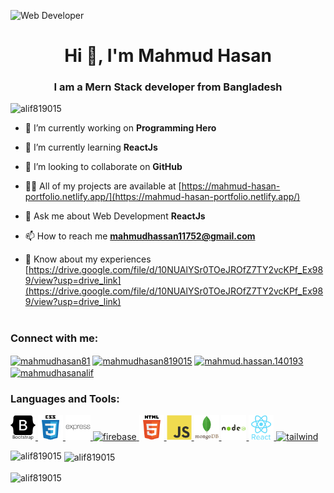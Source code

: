 ![Web Developer](https://i.ibb.co/r76Z4KD/a.jpg)


<h1 align="center">Hi 👋, I'm Mahmud Hasan</h1>
<h3 align="center">I am a Mern Stack developer from Bangladesh</h3>

<p align="left"> <img src="https://komarev.com/ghpvc/?username=alif819015&label=Profile%20views&color=0e75b6&style=flat" alt="alif819015" /> </p>



- 🔭 I’m currently working on **Programming Hero**

- 🌱 I’m currently learning **ReactJs**

- 👯 I’m looking to collaborate on **GitHub**

- 👨‍💻 All of my projects are available at [https://mahmud-hasan-portfolio.netlify.app/](https://mahmud-hasan-portfolio.netlify.app/)

- 💬 Ask me about Web Development **ReactJs**

- 📫 How to reach me **mahmudhassan11752@gmail.com**

- 📄 Know about my experiences [https://drive.google.com/file/d/10NUAlYSr0TOeJROfZ7TY2vcKPf_Ex989/view?usp=drive_link](https://drive.google.com/file/d/10NUAlYSr0TOeJROfZ7TY2vcKPf_Ex989/view?usp=drive_link)
  <br/>
  <br/>


<h3 align="left">Connect with me:</h3>
<p align="left">
<a href="https://twitter.com/mahmudhasan81" target="blank"><img align="center" src="https://raw.githubusercontent.com/rahuldkjain/github-profile-readme-generator/master/src/images/icons/Social/twitter.svg" alt="mahmudhasan81" height="30" width="40" /></a>
<a href="https://linkedin.com/in/mahmudhasan819015" target="blank"><img align="center" src="https://raw.githubusercontent.com/rahuldkjain/github-profile-readme-generator/master/src/images/icons/Social/linked-in-alt.svg" alt="mahmudhasan819015" height="30" width="40" /></a>
<a href="https://fb.com/mahmud.hassan.140193" target="blank"><img align="center" src="https://raw.githubusercontent.com/rahuldkjain/github-profile-readme-generator/master/src/images/icons/Social/facebook.svg" alt="mahmud.hassan.140193" height="30" width="40" /></a>
<a href="https://instagram.com/mahmudhasanalif" target="blank"><img align="center" src="https://raw.githubusercontent.com/rahuldkjain/github-profile-readme-generator/master/src/images/icons/Social/instagram.svg" alt="mahmudhasanalif" height="30" width="40" /></a>
</p>

<h3 align="left">Languages and Tools:</h3>
<p align="left"> <a href="https://getbootstrap.com" target="_blank" rel="noreferrer"> <img src="https://raw.githubusercontent.com/devicons/devicon/master/icons/bootstrap/bootstrap-plain-wordmark.svg" alt="bootstrap" width="40" height="40"/> </a> <a href="https://www.w3schools.com/css/" target="_blank" rel="noreferrer"> <img src="https://raw.githubusercontent.com/devicons/devicon/master/icons/css3/css3-original-wordmark.svg" alt="css3" width="40" height="40"/> </a> <a href="https://expressjs.com" target="_blank" rel="noreferrer"> <img src="https://raw.githubusercontent.com/devicons/devicon/master/icons/express/express-original-wordmark.svg" alt="express" width="40" height="40"/> </a> <a href="https://firebase.google.com/" target="_blank" rel="noreferrer"> <img src="https://www.vectorlogo.zone/logos/firebase/firebase-icon.svg" alt="firebase" width="40" height="40"/> </a> <a href="https://www.w3.org/html/" target="_blank" rel="noreferrer"> <img src="https://raw.githubusercontent.com/devicons/devicon/master/icons/html5/html5-original-wordmark.svg" alt="html5" width="40" height="40"/> </a> <a href="https://developer.mozilla.org/en-US/docs/Web/JavaScript" target="_blank" rel="noreferrer"> <img src="https://raw.githubusercontent.com/devicons/devicon/master/icons/javascript/javascript-original.svg" alt="javascript" width="40" height="40"/> </a> <a href="https://www.mongodb.com/" target="_blank" rel="noreferrer"> <img src="https://raw.githubusercontent.com/devicons/devicon/master/icons/mongodb/mongodb-original-wordmark.svg" alt="mongodb" width="40" height="40"/> </a> <a href="https://nodejs.org" target="_blank" rel="noreferrer"> <img src="https://raw.githubusercontent.com/devicons/devicon/master/icons/nodejs/nodejs-original-wordmark.svg" alt="nodejs" width="40" height="40"/> </a> <a href="https://reactjs.org/" target="_blank" rel="noreferrer"> <img src="https://raw.githubusercontent.com/devicons/devicon/master/icons/react/react-original-wordmark.svg" alt="react" width="40" height="40"/> </a> <a href="https://tailwindcss.com/" target="_blank" rel="noreferrer"> <img src="https://www.vectorlogo.zone/logos/tailwindcss/tailwindcss-icon.svg" alt="tailwind" width="40" height="40"/> </a> </p>

<p><img align="left" src="https://github-readme-stats.vercel.app/api/top-langs?username=alif819015&show_icons=true&locale=en&layout=compact" alt="alif819015" /></p>

 
<p>&nbsp;<img align="center" src="https://github-readme-stats.vercel.app/api?username=alif819015&show_icons=true&locale=en" alt="alif819015" /></p>

<p><img align="center" src="https://github-readme-streak-stats.herokuapp.com/?user=alif819015&" alt="alif819015" /></p>

